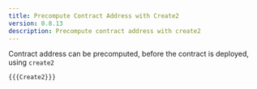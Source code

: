 ```yaml
---
title: Precompute Contract Address with Create2
version: 0.8.13
description: Precompute contract address with create2
---
```


Contract address can be precomputed, before the contract is deployed, using `create2`

```solidity
{{{Create2}}}
```
